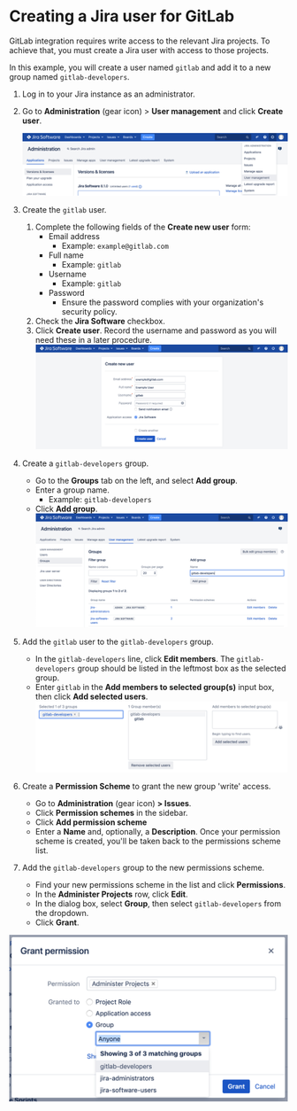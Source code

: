 # Creating a Jira user for GitLab

GitLab integration requires write access to the relevant Jira projects. To achieve that, you must create a Jira user with access to those projects.

In this example, you will create a user named `gitlab` and add it to a new group named `gitlab-developers`.

1. Log in to your Jira instance as an administrator.

1. Go to **Administration** (gear icon) > **User management** and click **Create user**.

   ![Jira user management link](img/jira_user_management_link.png)

1. Create the `gitlab` user.
    1. Complete the following fields of the **Create new user** form:
        - Email address
            - Example: `example@gitlab.com`
        - Full name
            - Example: `gitlab`
        - Username
            - Example: `gitlab`
        - Password
            - Ensure the password complies with your organization's security policy.
    1. Check the **Jira Software** checkbox.
    1. Click **Create user**.
    Record the username and password as you will need these in a later procedure.
   ![Jira create new user](img/jira_create_new_user.png)

1. Create a `gitlab-developers` group.
   - Go to the **Groups** tab on the left, and select **Add group**.
   - Enter a group name.
     - Example: `gitlab-developers`
   - Click **Add group**.
   ![Jira create new user](img/jira_create_new_group.png)

1. Add the `gitlab` user to the `gitlab-developers` group.
    - In the `gitlab-developers` line, click **Edit members**. The `gitlab-developers` group should be listed in the leftmost box as the selected group.
    - Enter `gitlab` in the **Add members to selected group(s)** input box, then click **Add selected users**.
    ![Jira added user to group](img/jira_added_user_to_group.png)

1. Create a **Permission Scheme** to grant the new group 'write' access.
    - Go to **Administration** (gear icon) **> Issues**.
    - Click **Permission schemes** in the sidebar.
    - Click **Add permission scheme**
    - Enter a **Name** and, optionally, a **Description**.
    Once your permission scheme is created, you'll be taken back to the permissions scheme list.

1.  Add the `gitlab-developers` group to the new permissions scheme.
    - Find your new permissions scheme in the list and click **Permissions**.
    - In the **Administer Projects** row, click **Edit**.
    - In the dialog box, select **Group**, then select `gitlab-developers` from the dropdown.
    - Click **Grant**.

   ![Jira group access](img/jira_group_access.png)
